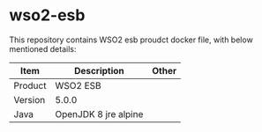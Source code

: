 # wso2-esb

This repository contains WSO2 esb proudct docker file, with below mentioned details:

|Item|Description|Other|
|---|--------|--------|
|Product| WSO2 ESB|
|Version| 5.0.0|
|Java|OpenJDK 8 jre alpine|